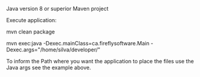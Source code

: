 Java version 8 or superior
Maven project

Execute application:

mvn clean package

mvn exec:java -Dexec.mainClass=ca.fireflysoftware.Main -Dexec.args="/home/silva/developer/"

To inform the Path where you want the application to place the files use the Java args see the example above.
